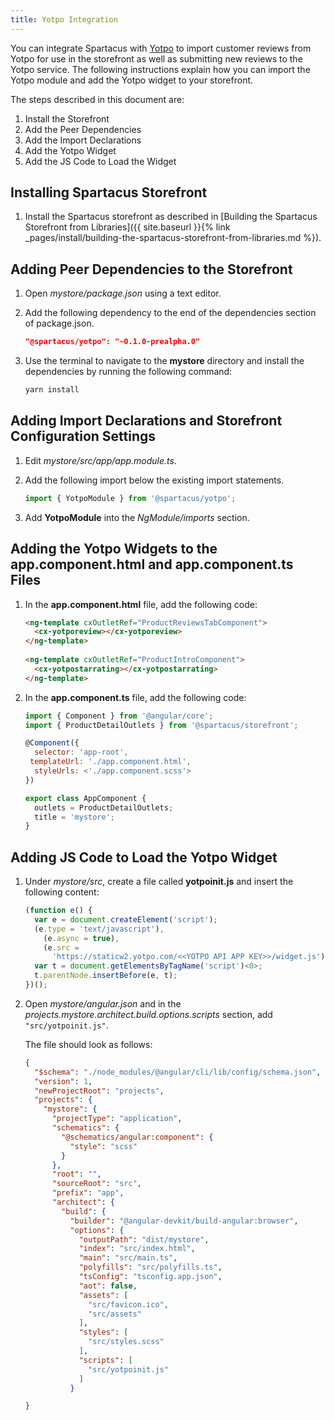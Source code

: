 ```yaml
---
title: Yotpo Integration
---
```

You can integrate Spartacus with [Yotpo](https://www.yotpo.com) to import customer reviews from Yotpo for use in the storefront as well as submitting new reviews to the Yotpo service. The following instructions explain how you can import the Yotpo module and add the Yotpo widget to your storefront.

The steps described in this document are:

1. Install the Storefront
2. Add the Peer Dependencies
3. Add the Import Declarations
4. Add the Yotpo Widget
5. Add the JS Code to Load the Widget

## Installing Spartacus Storefront

1. Install the Spartacus storefront as described in [Building the Spartacus Storefront from Libraries]({{ site.baseurl }}{% link _pages/install/building-the-spartacus-storefront-from-libraries.md %}).

## Adding Peer Dependencies to the Storefront

1. Open *mystore/package.json* using a text editor.
2. Add the following dependency to the end of the dependencies section of package.json.

    ``` json
    "@spartacus/yotpo": "~0.1.0-prealpha.0"
    ```

3. Use the terminal to navigate to the **mystore** directory and install the dependencies by running the following command:

    ``` bash
    yarn install
    ```

## Adding Import Declarations and Storefront Configuration Settings

1. Edit *mystore/src/app/app.module.ts*.
2. Add the following import below the existing import statements.

    ``` javascript
    import { YotpoModule } from '@spartacus/yotpo';
    ```

3. Add **YotpoModule** into the *NgModule/imports* section.

## Adding the Yotpo Widgets to the app.component.html and app.component.ts Files

1. In the **app.component.html** file, add the following code:

    ``` html
    <ng-template cxOutletRef="ProductReviewsTabComponent">
      <cx-yotporeview></cx-yotporeview>
    </ng-template>
  
    <ng-template cxOutletRef="ProductIntroComponent">
      <cx-yotpostarrating></cx-yotpostarrating>
    </ng-template>
    ```

2. In the **app.component.ts** file, add the following code:

    ``` javascript
    import { Component } from '@angular/core';
    import { ProductDetailOutlets } from '@spartacus/storefront';

    @Component({
      selector: 'app-root',
     templateUrl: './app.component.html',
      styleUrls: <'./app.component.scss'>
    })

    export class AppComponent {
      outlets = ProductDetailOutlets;
      title = 'mystore';
    }

    ```

## Adding JS Code to Load the Yotpo Widget

1. Under *mystore/src*, create a file called **yotpoinit.js**  and insert the following content:

    ``` javascript
    (function e() {
      var e = document.createElement('script');
      (e.type = 'text/javascript'),
        (e.async = true),
        (e.src =
          'https://staticw2.yotpo.com/<<YOTPO API APP KEY>>/widget.js');
      var t = document.getElementsByTagName('script')<0>;
      t.parentNode.insertBefore(e, t);
    })();
    ```

2. Open *mystore/angular.json* and in the *projects.mystore.architect.build.options.scripts* section, add `"src/yotpoinit.js"`.

    The file should look as follows:

    ``` json
    {
      "$schema": "./node_modules/@angular/cli/lib/config/schema.json",
      "version": 1,
      "newProjectRoot": "projects",
      "projects": {
        "mystore": {
          "projectType": "application",
          "schematics": {
            "@schematics/angular:component": {
              "style": "scss"
            }
          },
          "root": "",
          "sourceRoot": "src",
          "prefix": "app",
          "architect": {
            "build": {
              "builder": "@angular-devkit/build-angular:browser",
              "options": {
                "outputPath": "dist/mystore",
                "index": "src/index.html",
                "main": "src/main.ts",
                "polyfills": "src/polyfills.ts",
                "tsConfig": "tsconfig.app.json",
                "aot": false,
                "assets": [
                  "src/favicon.ico",
                  "src/assets"
                ],
                "styles": [
                  "src/styles.scss"
                ],
                "scripts": [
                  "src/yotpoinit.js"
                ]
              }

    }
    ```

